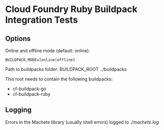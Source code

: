 # Cloud Foundry Ruby Buildpack Integration Tests

## Options

Online and offline mode (default: online):

    BUILDPACK_MODE=[online|offline]

Path to buildpacks folder:
    BUILDPACK_ROOT ../buildpacks

This root needs to contain the following buildpacks:

* cf-buildpack-go
* cf-buildpack-ruby

## Logging

Errors in the Machete library (usually shell errors) logged to _./machete.log_

